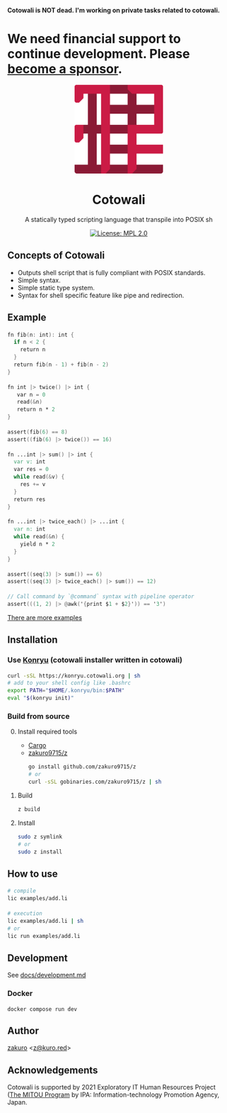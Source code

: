 **Cotowali is NOT dead. I'm working on private tasks related to cotowali.**

# We need financial support to continue development.  Please [become a sponsor](https://opencollective.com/cotowali).


<div align="center">
  <img width="200" src="https://raw.githubusercontent.com/cotowali/design/main/assets/cotowali.svg?sanitize=true">
  <h1>Cotowali</h1>
  <p>A statically typed scripting language that transpile into POSIX sh</p>
  <a href="http://mozilla.org/MPL/2.0/" rel="nofollow">
    <img  alt="License: MPL 2.0" src="https://img.shields.io/badge/License-MPL%202.0-blue.svg?style=flat-square">
  </a>

</div>

## Concepts of Cotowali

- Outputs shell script that is fully compliant with POSIX standards.
- Simple syntax.
- Simple static type system.
- Syntax for shell specific feature like pipe and redirection.

## Example

```v
fn fib(n: int): int {
  if n < 2 {
    return n
  }
  return fib(n - 1) + fib(n - 2)
}

fn int |> twice() |> int {
   var n = 0
   read(&n)
   return n * 2
}

assert(fib(6) == 8)
assert((fib(6) |> twice()) == 16)

fn ...int |> sum() |> int {
  var v: int
  var res = 0
  while read(&v) {
    res += v
  }
  return res
}

fn ...int |> twice_each() |> ...int {
  var n: int
  while read(&n) {
    yield n * 2
  }
}

assert((seq(3) |> sum()) == 6)
assert((seq(3) |> twice_each() |> sum()) == 12)

// Call command by `@command` syntax with pipeline operator
assert(((1, 2) |> @awk('{print $1 + $2}')) == '3')
```

[There are more examples](./examples)

## Installation

### Use [Konryu](https://github.com/cotowali/konryu) (cotowali installer written in cotowali)

```sh
curl -sSL https://konryu.cotowali.org | sh
# add to your shell config like .bashrc
export PATH="$HOME/.konryu/bin:$PATH"
eval "$(konryu init)"
```

### Build from source

0. Install required tools

    - [Cargo](https://www.rust-lang.org/tools/install)
    - [zakuro9715/z](https://github.com/zakuro9715/z)
        ```sh
        go install github.com/zakuro9715/z
        # or
        curl -sSL gobinaries.com/zakuro9715/z | sh
        ```

1. Build

    ```sh
    z build
    ```

2. Install

    ```sh
    sudo z symlink
    # or
    sudo z install
    ```

## How to use

```sh
# compile
lic examples/add.li

# execution
lic examples/add.li | sh
# or
lic run examples/add.li
```

## Development

See [docs/development.md](./docs/development.md)

### Docker

```
docker compose run dev
```

## Author

[zakuro](https://twitter.com/zakuro9715) &lt;z@kuro.red&gt;

## Acknowledgements

Cotowali is supported by 2021 Exploratory IT Human Resources Project ([The MITOU Program](https://www.ipa.go.jp/english/humandev/third.html) by IPA: Information-technology Promotion Agency, Japan.
